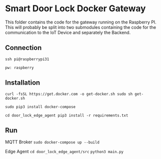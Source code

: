 # Smart Door Lock Docker Gateway
This folder contains the code for the gateway running on the Raspberry PI.
This will probably be split into two submodules containing the code for the communication to the IoT Device and separately the Backend.

## Connection
``
ssh pi@raspberrypi31
``

``
pw: raspberry
``

## Installation

``
curl -fsSL https://get.docker.com -o get-docker.sh
sudo sh get-docker.sh
``

``
sudo pip3 install docker-compose
``


``
cd door_lock_edge_agent
pip3 install -r requirements.txt 
``

## Run

MQTT Broker
``
sudo docker-compose up --build
``

Edge Agent
``
cd door_lock_edge_agent/src
``
``
python3 main.py
``
